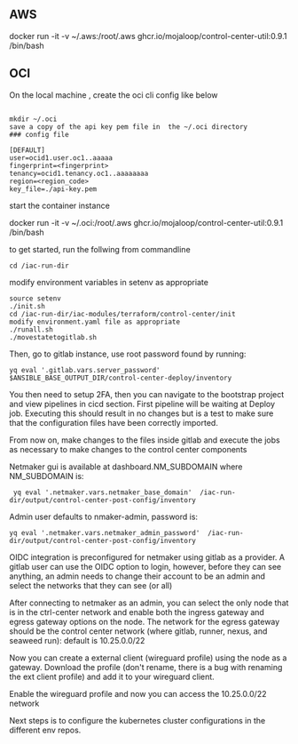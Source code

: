 ## AWS
docker run -it -v ~/.aws:/root/.aws ghcr.io/mojaloop/control-center-util:0.9.1 /bin/bash

## OCI

On the local machine , create the oci cli config like below

```

mkdir ~/.oci
save a copy of the api key pem file in  the ~/.oci directory
### config file

[DEFAULT]
user=ocid1.user.oc1..aaaaa
fingerprint=<fingerprint>
tenancy=ocid1.tenancy.oc1..aaaaaaaa
region=<region_code>
key_file=./api-key.pem

```

start the container instance

docker run -it -v ~/.oci:/root/.aws ghcr.io/mojaloop/control-center-util:0.9.1 /bin/bash

to get started, run the follwing from commandline
```
cd /iac-run-dir
```
modify environment variables in setenv as appropriate

```
source setenv
./init.sh
cd /iac-run-dir/iac-modules/terraform/control-center/init
modify environment.yaml file as appropriate
./runall.sh
./movestatetogitlab.sh
```

Then, go to gitlab instance, use root password found by running: 

```
yq eval '.gitlab.vars.server_password'  $ANSIBLE_BASE_OUTPUT_DIR/control-center-deploy/inventory
```

You then need to setup 2FA, then you can navigate to the bootstrap project and view pipelines in cicd section.
First pipeline will be waiting at Deploy job.  Executing this should result in no changes but is a test to make sure that the configuration files have been correctly imported.

From now on, make changes to the files inside gitlab and execute the jobs as necessary to make changes to the control center components

Netmaker gui is available at dashboard.NM_SUBDOMAIN where NM_SUBDOMAIN is:

```
 yq eval '.netmaker.vars.netmaker_base_domain'  /iac-run-dir/output/control-center-post-config/inventory
```

Admin user defaults to nmaker-admin, password is: 

```
yq eval '.netmaker.vars.netmaker_admin_password'  /iac-run-dir/output/control-center-post-config/inventory
```

OIDC integration is preconfigured for netmaker using gitlab as a provider.  A gitlab user can use the OIDC option to login, however, before they can see anything, an admin needs to change their account to be an admin and select the networks that they can see (or all)

After connecting to netmaker as an admin, you can select the only node that is in the ctrl-center network and enable both the ingress gateway and egress gateway options on the node.  The network for the egress gateway should be the control center network (where gitlab, runner, nexus, and seaweed run): default is 10.25.0.0/22

Now you can create a external client (wireguard profile) using the node as a gateway.  Download the profile (don't rename, there is a bug with renaming the ext client profile) and add it to your wireguard client.

Enable the wireguard profile and now you can access the 10.25.0.0/22 network

Next steps is to configure the kubernetes cluster configurations in the different env repos.